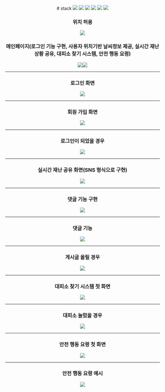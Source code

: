 <div align = "center">
# stack

<img src="https://img.shields.io/badge/React-61DAFB?style=flat-square&logo=React&logoColor=white"/>
<img src="https://img.shields.io/badge/django-092E20?style=flat-square&logo=django&logoColor=blck"/>
<img src="https://img.shields.io/badge/python-3776AB?style=flat-square&logo=python&logoColor=white"/>
<img src="https://img.shields.io/badge/JS-F7DF1E?style=flat-square&logo=JS&logoColor=black"/>
<img src="https://img.shields.io/badge/netlify-00C7B7?style=flat-square&logo=netlify&logoColor=black"/>
<img src="https://img.shields.io/badge/pythonanywhere-1D9FD7?style=flat-square&logo=pythonanywhere&logoColor=black"/>



<h3>위치 허용</h3>
<img src ="https://github.com/hackerton-skuniv11/back-end/assets/119941414/bdc08282-4e14-4357-9235-67b74bd82cfc">
<h3>메인페이지(로그인 기능 구현, 사용자 위치기반 날씨정보 제공, 실시간 재난상황 공유, 대피소 찾기 시스템, 안전 행동 요령)</h3>
<img src ="https://github.com/hackerton-skuniv11/back-end/assets/119941414/76b74872-ec65-4985-bc31-28965ebf3864"><img src="https://github.com/hackerton-skuniv11/back-end/assets/119941414/1ecc1e27-815b-4952-814e-33e826a29ac1">
<hr>
<h3>로그인 화면</h3>
<img src="https://github.com/hackerton-skuniv11/back-end/assets/119941414/23874336-ac9c-4b7e-a119-ada64441bf78">
<hr>
<h3>회원 가입 화면</h3>
<img src ="https://github.com/hackerton-skuniv11/back-end/assets/119941414/a3c1491c-02c7-46e1-a81b-51b186839d7c">
<hr>
<h3>로그인이 되었을 경우</h3>
<img src ="https://github.com/hackerton-skuniv11/back-end/assets/119941414/535da13e-071e-4552-ae6d-72568266237e">
<hr>
<h3>실시간 재난 공유 화면(SNS 형식으로 구현)</h3>
<img src ="https://github.com/hackerton-skuniv11/back-end/assets/119941414/fbb69e35-4c9c-46e1-ac9c-ee54ebc7d0f7">
<hr>
<h3>댓글 기능 구현</h3>
<img src ="https://github.com/hackerton-skuniv11/back-end/assets/119941414/eb7f42c0-ea42-4eba-b428-8f81e01c3b37">
<hr>
<h3>댓글 기능</h3>
<img src ="https://github.com/hackerton-skuniv11/back-end/assets/119941414/e364a17d-2205-4c77-a859-bbfc0e1e639e">
<hr>
<h3>게시글 올릴 경우</h3>
<img src ="https://github.com/hackerton-skuniv11/back-end/assets/119941414/d6e1b7d5-7f1a-499b-b26c-c5cb9f1ca8c8">
<hr>
<h3>대피소 찾기 시스템 첫 화면</h3>
<img src ="https://github.com/hackerton-skuniv11/back-end/assets/119941414/9595fb4b-cc2d-40a3-b672-40afc1455059">
<hr>
<h3>대피소 눌렀을 경우</h3>
<img src ="https://github.com/hackerton-skuniv11/back-end/assets/119941414/76f41b15-089e-4870-b3c4-b76f06810746">
<hr>
<h3>안전 행동 요령 첫 화면</h3>
<img src ="https://github.com/hackerton-skuniv11/back-end/assets/119941414/11601538-79bb-4b47-9286-4b01d9079ba9">
<hr>
<h3>안전 행동 요령 예시</h3>
<img src ="https://github.com/hackerton-skuniv11/back-end/assets/119941414/053b3832-bee2-463f-aa30-26b68ac48641">
</div>




